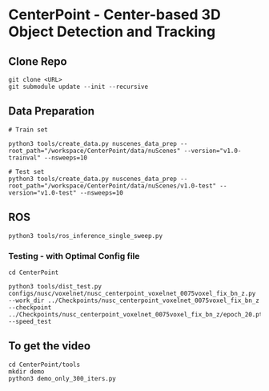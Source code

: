 # CenterPoint - Center-based 3D Object Detection and Tracking

## Clone Repo

    git clone <URL>
    git submodule update --init --recursive



## Data Preparation

    # Train set

    python3 tools/create_data.py nuscenes_data_prep --root_path="/workspace/CenterPoint/data/nuScenes" --version="v1.0-trainval" --nsweeps=10

    # Test set
    python3 tools/create_data.py nuscenes_data_prep --root_path="/workspace/CenterPoint/data/nuScenes/v1.0-test" --version="v1.0-test" --nsweeps=10


## ROS

    python3 tools/ros_inference_single_sweep.py 

### Testing - with Optimal Config file

    cd CenterPoint

    python3 tools/dist_test.py configs/nusc/voxelnet/nusc_centerpoint_voxelnet_0075voxel_fix_bn_z.py  --work_dir ../Checkpoints/nusc_centerpoint_voxelnet_0075voxel_fix_bn_z  --checkpoint ../Checkpoints/nusc_centerpoint_voxelnet_0075voxel_fix_bn_z/epoch_20.pth --speed_test 

## To get the video

    cd CenterPoint/tools
    mkdir demo
    python3 demo_only_300_iters.py